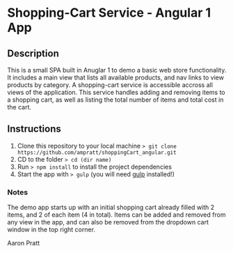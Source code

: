 # Shopping-Cart Service - Angular 1 App

## Description

This is a small SPA built in Anuglar 1 to demo a basic web store functionality. It includes a main view that lists all available products, and nav links to view products by category. 
A shopping-cart service is accessible accross all views of the application. This service handles adding and removing items to a shopping cart, as well as listing the total number of items and total cost in the cart.


## Instructions

1. Clone this repository to your local machine `> git clone https://github.com/ampratt/shoppingCart_angular.git`
2. CD to the folder `> cd (dir name)`
4. Run `> npm install` to install the project dependencies
5. Start the app with `> gulp` (you will need [gulp](http://gulpjs.com/) installed!)


### Notes

The demo app starts up with an initial shopping cart already filled with 2 items, and 2 of each item (4 in total).
Items can be added and removed from any view in the app, and can also be removed from the dropdown cart window in the top right corner.



Aaron Pratt
